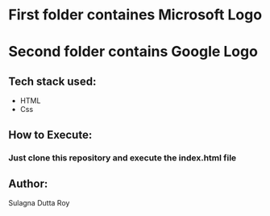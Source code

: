 <h1>First folder containes Microsoft Logo</h1>
<h1>Second folder contains Google Logo</h2>

<h2>Tech stack used:</h2>

<ul>
   <li>HTML</li>
   <li>Css</li>
</ul>

<h2>How to Execute:</h2>
<h3>Just clone this repository and execute the index.html file</h3>


<h2>Author:</h2>
<p>Sulagna Dutta Roy</p>
